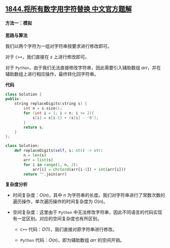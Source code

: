 ## [1844.将所有数字用字符替换 中文官方题解](https://leetcode.cn/problems/replace-all-digits-with-characters/solutions/100000/jiang-suo-you-shu-zi-yong-zi-fu-ti-huan-r77zx)

#### 方法一：模拟

**思路与算法**

我们以两个字符为一组对字符串按要求进行修改即可。

对于 $\texttt{C++}$，我们直接在 $\textit{s}$ 上进行修改即可。

对于 $\texttt{Python}$，由于我们无法直接修改字符串，因此需要引入辅助数组 $\textit{arr}$，并在辅助数组上进行相应操作，最终转化回字符串。

**代码**

```C++ [sol1-C++]
class Solution {
public:
    string replaceDigits(string s) {
        int n = s.size();
        for (int i = 1; i < n; i += 2){
            s[i] = s[i-1] + (s[i] - '0');
        }
        return s;
    }
};
```

```Python [sol1-Python3]
class Solution:
    def replaceDigits(self, s: str) -> str:
        n = len(s)
        arr = list(s)
        for i in range(1, n, 2):
            arr[i] = chr(ord(arr[i-1]) + int(arr[i]))
        return "".join(arr)
```

**复杂度分析**

- 时间复杂度：$O(n)$，其中 $n$ 为字符串的长度。我们对字符串进行了常数次数的遍历操作，单次遍历操作的时间复杂度为 $O(n)$。

- 空间复杂度：这里由于 $\texttt{Python}$ 中无法修改字符串，因此不同语言的代码实现有一定区别。对应的空间复杂度也有所区别。

    - $\texttt{C++}$ 代码：$O(1)$，我们直接对原字符串进行修改。

    - $\texttt{Python}$ 代码：$O(n)$，即为辅助数组 $\textit{arr}$ 的空间开销。